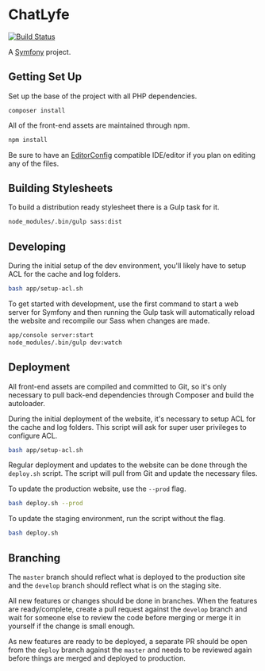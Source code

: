 # ChatLyfe

[![Build Status](https://travis-ci.com/allejo/ChatLyfe.svg?token=N8pP5syRDREGy8yzpAqR&branch=master)](https://travis-ci.com/allejo/ChatLyfe)

A [Symfony](https://symfony.com/doc/2.8/index.html) project.

## Getting Set Up

Set up the base of the project with all PHP dependencies.

```npm
composer install
```

All of the front-end assets are maintained through npm.

```bash
npm install
```

Be sure to have an [EditorConfig](http://editorconfig.org) compatible IDE/editor if you plan on editing any of the files.

## Building Stylesheets

To build a distribution ready stylesheet there is a Gulp task for it.

```bash
node_modules/.bin/gulp sass:dist
```

## Developing

During the initial setup of the dev environment, you'll likely have to setup ACL for the cache and log folders.

```bash
bash app/setup-acl.sh
```

To get started with development, use the first command to start a web server for Symfony and then running the Gulp task will automatically reload the website and recompile our Sass when changes are made.

```bash
app/console server:start
node_modules/.bin/gulp dev:watch
```

## Deployment

All front-end assets are compiled and committed to Git, so it's only necessary to pull back-end dependencies through Composer and build the autoloader.

During the initial deployment of the website, it's necessary to setup ACL for the cache and log folders. This script will ask for super user privileges to configure ACL.

```bash
bash app/setup-acl.sh
```

Regular deployment and updates to the website can be done through the `deploy.sh` script. The script will pull from Git and update the necessary files.

To update the production website, use the `--prod` flag.

```bash
bash deploy.sh --prod
```

To update the staging environment, run the script without the flag.

```bash
bash deploy.sh
```

## Branching

The `master` branch should reflect what is deployed to the production site and the `develop` branch should reflect what is on the staging site.

All new features or changes should be done in branches. When the features are ready/complete, create a pull request against the `develop` branch and wait for someone else to review the code before merging or merge it in yourself if the change is small enough.

As new features are ready to be deployed, a separate PR should be open from the `deploy` branch against the `master` and needs to be reviewed again before things are merged and deployed to production.
